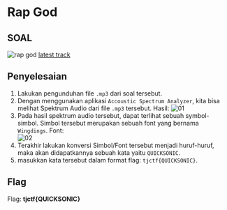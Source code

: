 # Rap God

## SOAL
![rap god](https://user-images.githubusercontent.com/26424136/83102163-14c72200-a0de-11ea-9427-777a4bf028dc.PNG)
[latest track](https://static.tjctf.org/302ed01b56ae5988e8b8ad8d9bba402a2934c71508593f5dc9e95aed913d20cf_BigYAudio.mp3)

## Penyelesaian
1. Lakukan pengunduhan file `.mp3` dari soal tersebut.
2. Dengan menggunakan aplikasi `Accoustic Spectrum Analyzer`, kita bisa melihat Spektrum Audio dari file `.mp3` tersebut. Hasil:
![01](https://user-images.githubusercontent.com/26424136/83102192-20b2e400-a0de-11ea-9337-71329e0ea111.jpg)
3. Pada hasil spektrum audio tersebut, dapat terlihat sebuah symbol-simbol. Simbol tersebut merupakan sebuah font yang bernama `Wingdings`. Font: <br />
![02](https://user-images.githubusercontent.com/26424136/83102203-290b1f00-a0de-11ea-8423-5e790216cb54.jpg)
4. Terakhir lakukan konversi Simbol/Font tersebut menjadi huruf-huruf, maka akan didapatkannya sebuah kata yaitu `QUICKSONIC`.
5. masukkan kata tersebut dalam format flag: `tjctf{QUICKSONIC}`.

## Flag
Flag: <b>tjctf{QUICKSONIC}</b>
